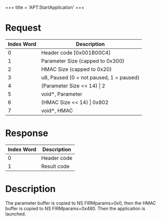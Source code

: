 +++
title = 'APT:StartApplication'
+++

# Request

| Index Word | Description                             |
|------------|-----------------------------------------|
| 0          | Header code \[0x001B00C4\]              |
| 1          | Parameter Size (capped to 0x300)        |
| 2          | HMAC Size (capped to 0x20)              |
| 3          | u8, Paused (0 = not paused, 1 = paused) |
| 4          | (Parameter Size \<\< 14) \| 2           |
| 5          | void\*, Parameter                       |
| 6          | (HMAC Size \<\< 14) \| 0x802            |
| 7          | void\*, HMAC                            |

# Response

| Index Word | Description |
|------------|-------------|
| 0          | Header code |
| 1          | Result code |

# Description

The parameter buffer is copied to NS FIRMparams+0x0, then the HMAC
buffer is copied to NS FIRMparams+0x480. Then the application is
launched.
